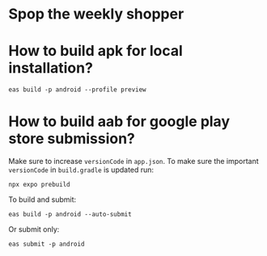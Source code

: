 # Spop the weekly shopper

# How to build apk for local installation?

```
eas build -p android --profile preview
```

# How to build aab for google play store submission?

Make sure to increase `versionCode` in `app.json`.
To make sure the important `versionCode` in `build.gradle` is updated run:
```
npx expo prebuild
```

To build and submit:
```
eas build -p android --auto-submit
```

Or submit only:
```
eas submit -p android
```
